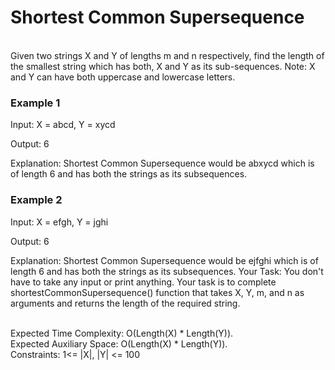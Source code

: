 <h1>Shortest Common Supersequence</h1>

<br>
Given two strings X and Y of lengths m and n respectively, find the length of the smallest string which has both, X and Y as its sub-sequences.
Note: X and Y can have both uppercase and lowercase letters.


<h3>Example 1</h3>

Input:
X = abcd, Y = xycd

Output: 6

Explanation: Shortest Common Supersequence would be abxycd which is of length 6 and has both the strings as its subsequences.


<h3>Example 2</h3>

Input:
X = efgh, Y = jghi

Output: 6

Explanation: Shortest Common Supersequence would be ejfghi which is of length 6 and has both the strings as its subsequences.
Your Task: You don't have to take any input or print anything. Your task is to complete shortestCommonSupersequence() function that takes X, Y, m, and n as arguments and returns the length of the required string.


<br>
Expected Time Complexity: O(Length(X) * Length(Y)). <br>
Expected Auxiliary Space: O(Length(X) * Length(Y)).
<br>
Constraints:
1<= |X|, |Y| <= 100
